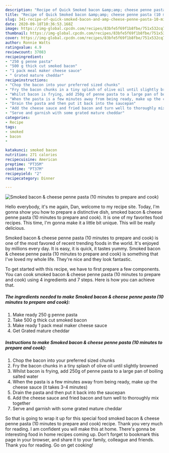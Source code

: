 ```yaml
---
description: "Recipe of Quick Smoked bacon &amp;amp; cheese penne pasta (10 minutes to prepare and cook)"
title: "Recipe of Quick Smoked bacon &amp;amp; cheese penne pasta (10 minutes to prepare and cook)"
slug: 341-recipe-of-quick-smoked-bacon-and-amp-cheese-penne-pasta-10-minutes-to-prepare-and-cook
date: 2020-09-18T10:36:53.168Z
image: https://img-global.cpcdn.com/recipes/83bfe5f69f1b8fbe/751x532cq70/smoked-bacon-cheese-penne-pasta-10-minutes-to-prepare-and-cook-recipe-main-photo.jpg
thumbnail: https://img-global.cpcdn.com/recipes/83bfe5f69f1b8fbe/751x532cq70/smoked-bacon-cheese-penne-pasta-10-minutes-to-prepare-and-cook-recipe-main-photo.jpg
cover: https://img-global.cpcdn.com/recipes/83bfe5f69f1b8fbe/751x532cq70/smoked-bacon-cheese-penne-pasta-10-minutes-to-prepare-and-cook-recipe-main-photo.jpg
author: Ronnie Watts
ratingvalue: 4.9
reviewcount: 37083
recipeingredient:
- "250 g penne pasta"
- "500 g thick cut smoked bacon"
- "1 pack meal maker cheese sauce"
- " Grated mature cheddar"
recipeinstructions:
- "Chop the bacon into your preferred sized chunks"
- "Fry the bacon chunks in a tiny splash of olive oil until slightly browned"
- "Whilst bacon is frying, add 250g of penne pasta to a large pan of boiling salted water"
- "When the pasta is a few minutes away from being ready, make up the cheese sauce (it takes 3-4 minutes)"
- "Drain the pasta and then put it back into the saucepan"
- "Add the cheese sauce and fried bacon and turn well to thoroughly mix together"
- "Serve and garnish with some grated mature cheddar"
categories:
- Recipe
tags:
- smoked
- bacon
- 

katakunci: smoked bacon  
nutrition: 271 calories
recipecuisine: American
preptime: "PT35M"
cooktime: "PT37M"
recipeyield: "2"
recipecategory: Dinner

---
```



![Smoked bacon &amp; cheese penne pasta (10 minutes to prepare and cook)](https://img-global.cpcdn.com/recipes/83bfe5f69f1b8fbe/751x532cq70/smoked-bacon-cheese-penne-pasta-10-minutes-to-prepare-and-cook-recipe-main-photo.jpg)

Hello everybody, it's me again, Dan, welcome to my recipe site. Today, I'm gonna show you how to prepare a distinctive dish, smoked bacon &amp; cheese penne pasta (10 minutes to prepare and cook). It is one of my favorites food recipes. This time, I'm gonna make it a little bit unique. This will be really delicious.

Smoked bacon &amp; cheese penne pasta (10 minutes to prepare and cook) is one of the most favored of recent trending foods in the world. It's enjoyed by millions every day. It is easy, it is quick, it tastes yummy. Smoked bacon &amp; cheese penne pasta (10 minutes to prepare and cook) is something that I've loved my whole life. They're nice and they look fantastic.




To get started with this recipe, we have to first prepare a few components. You can cook smoked bacon &amp; cheese penne pasta (10 minutes to prepare and cook) using 4 ingredients and 7 steps. Here is how you can achieve that.

<!--inarticleads1-->

##### The ingredients needed to make Smoked bacon &amp; cheese penne pasta (10 minutes to prepare and cook):

1. Make ready 250 g penne pasta
1. Take 500 g thick cut smoked bacon
1. Make ready 1 pack meal maker cheese sauce
1. Get  Grated mature cheddar




<!--inarticleads2-->

##### Instructions to make Smoked bacon &amp; cheese penne pasta (10 minutes to prepare and cook):

1. Chop the bacon into your preferred sized chunks
1. Fry the bacon chunks in a tiny splash of olive oil until slightly browned
1. Whilst bacon is frying, add 250g of penne pasta to a large pan of boiling salted water
1. When the pasta is a few minutes away from being ready, make up the cheese sauce (it takes 3-4 minutes)
1. Drain the pasta and then put it back into the saucepan
1. Add the cheese sauce and fried bacon and turn well to thoroughly mix together
1. Serve and garnish with some grated mature cheddar




So that is going to wrap it up for this special food smoked bacon &amp; cheese penne pasta (10 minutes to prepare and cook) recipe. Thank you very much for reading. I am confident you will make this at home. There's gonna be interesting food in home recipes coming up. Don't forget to bookmark this page in your browser, and share it to your family, colleague and friends. Thank you for reading. Go on get cooking!
